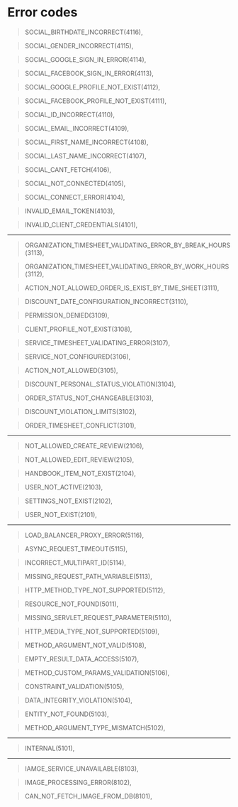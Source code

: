 # Error codes

 > SOCIAL_BIRTHDATE_INCORRECT(4116),
 
 
 > SOCIAL_GENDER_INCORRECT(4115),
 
 
 > SOCIAL_GOOGLE_SIGN_IN_ERROR(4114),
 
 
 > SOCIAL_FACEBOOK_SIGN_IN_ERROR(4113),
 
 
 > SOCIAL_GOOGLE_PROFILE_NOT_EXIST(4112),
 
 
 > SOCIAL_FACEBOOK_PROFILE_NOT_EXIST(4111),
 
 
 > SOCIAL_ID_INCORRECT(4110),
 
 
 > SOCIAL_EMAIL_INCORRECT(4109),
 
 
 > SOCIAL_FIRST_NAME_INCORRECT(4108),
 
 
 > SOCIAL_LAST_NAME_INCORRECT(4107),
 
 
 > SOCIAL_CANT_FETCH(4106),
 
 
 > SOCIAL_NOT_CONNECTED(4105),
 
 
 > SOCIAL_CONNECT_ERROR(4104),
 
 
 > INVALID_EMAIL_TOKEN(4103),
 
 
 > INVALID_CLIENT_CREDENTIALS(4101),
 
---
 
 > ORGANIZATION_TIMESHEET_VALIDATING_ERROR_BY_BREAK_HOURS(3113),
 
 
 > ORGANIZATION_TIMESHEET_VALIDATING_ERROR_BY_WORK_HOURS(3112),
 
 
 > ACTION_NOT_ALLOWED_ORDER_IS_EXIST_BY_TIME_SHEET(3111),
 
 
 > DISCOUNT_DATE_CONFIGURATION_INCORRECT(3110),
 
 
 > PERMISSION_DENIED(3109),
 
 
 > CLIENT_PROFILE_NOT_EXIST(3108),
 
 
 > SERVICE_TIMESHEET_VALIDATING_ERROR(3107),
 
 
 > SERVICE_NOT_CONFIGURED(3106),
 
 
 > ACTION_NOT_ALLOWED(3105),
 
 
 > DISCOUNT_PERSONAL_STATUS_VIOLATION(3104),
 
 
 > ORDER_STATUS_NOT_CHANGEABLE(3103),
 
 
 > DISCOUNT_VIOLATION_LIMITS(3102),
 
 
 > ORDER_TIMESHEET_CONFLICT(3101),
 
---
 
 > NOT_ALLOWED_CREATE_REVIEW(2106),
 
 
 > NOT_ALLOWED_EDIT_REVIEW(2105),
 
 
 > HANDBOOK_ITEM_NOT_EXIST(2104),
 
 
 > USER_NOT_ACTIVE(2103),
 
 
 > SETTINGS_NOT_EXIST(2102),
 
 
 > USER_NOT_EXIST(2101),
 
---
 
 > LOAD_BALANCER_PROXY_ERROR(5116),
 
 
 > ASYNC_REQUEST_TIMEOUT(5115),
 
 
 > INCORRECT_MULTIPART_ID(5114),
 
 
 > MISSING_REQUEST_PATH_VARIABLE(5113),
 
 
 > HTTP_METHOD_TYPE_NOT_SUPPORTED(5112),
 
 
 > RESOURCE_NOT_FOUND(5011),
 
 
 > MISSING_SERVLET_REQUEST_PARAMETER(5110),
 
 
 > HTTP_MEDIA_TYPE_NOT_SUPPORTED(5109),
 
 
 > METHOD_ARGUMENT_NOT_VALID(5108),
 
 
 > EMPTY_RESULT_DATA_ACCESS(5107),
 
 
 > METHOD_CUSTOM_PARAMS_VALIDATION(5106),
 
 
 > CONSTRAINT_VALIDATION(5105),
 
 
 > DATA_INTEGRITY_VIOLATION(5104),
 
 
 > ENTITY_NOT_FOUND(5103),
 
 
 > METHOD_ARGUMENT_TYPE_MISMATCH(5102),
 
---
 
 > INTERNAL(5101),
 
---
 
 > IAMGE_SERVICE_UNAVAILABLE(8103),
 
 
 > IMAGE_PROCESSING_ERROR(8102),
 
 
 > CAN_NOT_FETCH_IMAGE_FROM_DB(8101),
 
 
